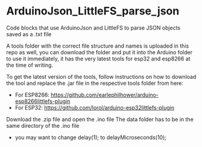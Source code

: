# ArduinoJson_LittleFS_parse_json
Code blocks that use ArduinoJson and LittleFS to parse JSON objects saved as a .txt file

A tools folder with the correct file structure and names is uploaded in this repo as well, you can download the folder and put it into the Arduino folder to use it immediately, it has the very latest tools for esp32 and esp8266 at the time of writing.

To get the latest version of the tools, follow instructions on how to download the tool and replace the .jar file in the respective tools folder 
from here:  
- For ESP8266: https://github.com/earlephilhower/arduino-esp8266littlefs-plugin
- For ESP32:   https://github.com/lorol/arduino-esp32littlefs-plugin

Download the .zip file and open the .ino file
The data folder has to be in the same directory of the .ino file

- you may want to change delay(1); to delayMicroseconds(10);
